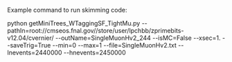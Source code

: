 Example command to run skimming code:

  python getMiniTrees_WTaggingSF_TightMu.py --pathIn=root://cmseos.fnal.gov//store/user/lpchbb/zprimebits-v12.04/cvernier/ --outName=SingleMuonHv2_244 --isMC=False --xsec=1. --saveTrig=True --min=0 --max=1 --file=SingleMuonHv2.txt --lnevents=2440000 --hnevents=2450000

